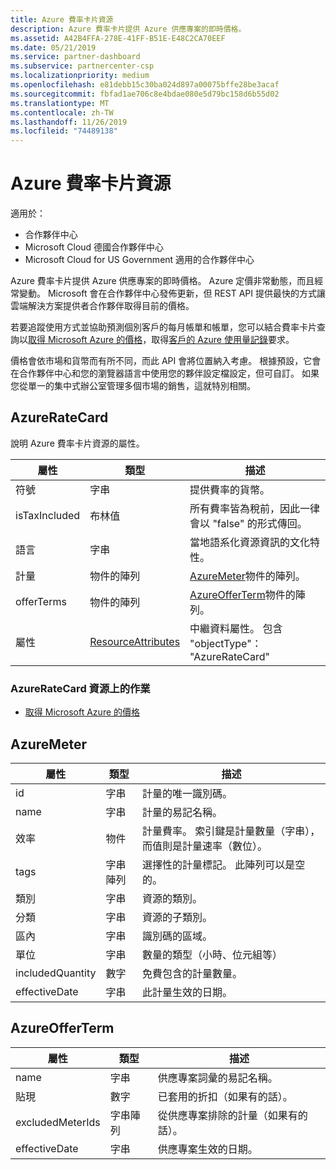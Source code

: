 ```yaml
---
title: Azure 費率卡片資源
description: Azure 費率卡片提供 Azure 供應專案的即時價格。
ms.assetid: A42B4FFA-278E-41FF-B51E-E48C2CA70EEF
ms.date: 05/21/2019
ms.service: partner-dashboard
ms.subservice: partnercenter-csp
ms.localizationpriority: medium
ms.openlocfilehash: e81debb15c30ba024d897a00075bffe28be3acaf
ms.sourcegitcommit: fbfad1ae706c8e4bdae080e5d79bc158d6b55d02
ms.translationtype: MT
ms.contentlocale: zh-TW
ms.lasthandoff: 11/26/2019
ms.locfileid: "74489138"
---
```

# <a name="azure-rate-card-resources"></a>Azure 費率卡片資源

適用於：

- 合作夥伴中心
- Microsoft Cloud 德國合作夥伴中心
- Microsoft Cloud for US Government 適用的合作夥伴中心

Azure 費率卡片提供 Azure 供應專案的即時價格。 Azure 定價非常動態，而且經常變動。 Microsoft 會在合作夥伴中心發佈更新，但 REST API 提供最快的方式讓雲端解決方案提供者合作夥伴取得目前的價格。

若要追蹤使用方式並協助預測個別客戶的每月帳單和帳單，您可以結合費率卡片查詢以[取得 Microsoft Azure 的價格](get-prices-for-microsoft-azure.md)，取得[客戶的 Azure 使用量記錄](get-a-customer-s-utilization-record-for-azure.md)要求。

價格會依市場和貨幣而有所不同，而此 API 會將位置納入考慮。 根據預設，它會在合作夥伴中心和您的瀏覽器語言中使用您的夥伴設定檔設定，但可自訂。 如果您從單一的集中式辦公室管理多個市場的銷售，這就特別相關。

## <a name="azureratecard"></a>AzureRateCard

說明 Azure 費率卡片資源的屬性。

| 屬性      | 類型                                      | 描述                                                       |
|---------------|-------------------------------------------|-------------------------------------------------------------------|
| 符號      | 字串                                    | 提供費率的貨幣。                     |
| isTaxIncluded | 布林值                                   | 所有費率皆為稅前，因此一律會以 "false" 的形式傳回。 |
| 語言        | 字串                                    | 當地語系化資源資訊的文化特性。       |
| 計量        | 物件的陣列                          | [AzureMeter](#azuremeter)物件的陣列。                       |
| offerTerms    | 物件的陣列                          | [AzureOfferTerm](#azureofferterm)物件的陣列。               |
| 屬性    | [ResourceAttributes](utility-resources.md#resourceattributes) | 中繼資料屬性。 包含 "objectType"： "AzureRateCard"   |


### <a name="operations-on-the-azureratecard-resource"></a>AzureRateCard 資源上的作業

- [取得 Microsoft Azure 的價格](get-prices-for-microsoft-azure.md)

## <a name="azuremeter"></a>AzureMeter

| 屬性         | 類型             | 描述                                                                                   |
|------------------|------------------|-----------------------------------------------------------------------------------------------|
| id               | 字串           | 計量的唯一識別碼。                                                                    |
| name             | 字串           | 計量的易記名稱。                                                                   |
| 效率            | 物件           | 計量費率。 索引鍵是計量數量（字串），而值則是計量速率（數位）。 |
| tags             | 字串陣列 | 選擇性的計量標記。 此陣列可以是空的。                                                 |
| 類別         | 字串           | 資源的類別。                                                                     |
| 分類      | 字串           | 資源的子類別。                                                                 |
| 區內           | 字串           | 識別碼的區域。                                                                             |
| 單位             | 字串           | 數量的類型（小時、位元組等）                                                     |
| includedQuantity | 數字           | 免費包含的計量數量。                                               |
| effectiveDate    | 字串           | 此計量生效的日期。                                                             |

## <a name="azureofferterm"></a>AzureOfferTerm

| 屬性         | 類型             | 描述                             |
|------------------|------------------|-----------------------------------------|
| name             | 字串           | 供應專案詞彙的易記名稱。        |
| 貼現         | 數字           | 已套用的折扣（如果有的話）。           |
| excludedMeterIds | 字串陣列 | 從供應專案排除的計量（如果有的話）。 |
| effectiveDate    | 字串           | 供應專案生效的日期。        |